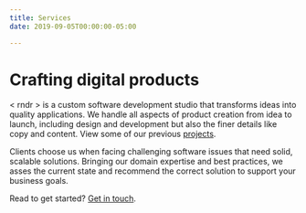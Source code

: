 ```yaml
---
title: Services
date: 2019-09-05T00:00:00-05:00

---
```

# Crafting digital products

< rndr > is a custom software development studio that transforms ideas into quality applications. We handle all aspects of product creation from idea to launch, including design and development but also the finer details like copy and content. View some of our previous [projects](/projects).

Clients choose us when facing challenging software issues that need solid, scalable solutions. Bringing our domain expertise and best practices, we asses the current state and recommend the correct solution to support your business goals. 

Read to get started? [Get in touch](/contact).